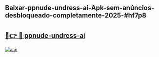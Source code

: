 ## Baixar-ppnude-undress-ai-Apk-sem-anúncios-desbloqueado-completamente-2025-#hf7p8

# <h2><a href="https://ainizakaria.my?title=ppnude-undress-ai&ref=20M">🔗👉 🔴 ppnude-undress-ai</a></h2>

[![acn](https://github.com/user-attachments/assets/0f9c940e-d8b0-45ae-aac7-cd30a18b3e1c)](https://ainizakaria.my?title=ppnude-undress-ai&ref=20M)

